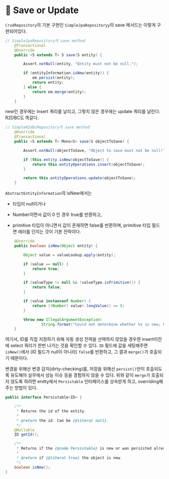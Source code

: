 # 📖 Save or Update

`CrudRepository`의 기본 구현인 `SimpleJpaRepositoryy`의 save 메서드는 이렇게 구현되어있다.

```java
// SimpleJpaRepository의 save method
	@Transactional
	@Override
	public <S extends T> S save(S entity) {

		Assert.notNull(entity, "Entity must not be null.");

		if (entityInformation.isNew(entity)) {
			em.persist(entity);
			return entity;
		} else {
			return em.merge(entity);
		}
	}
```

new인 경우에는 insert 쿼리를 날리고, 그렇지 않은 경우에는 update 쿼리를 날린다. R2DBC도 똑같다.

```java
// SimpleR2dbcRepository의 save method
	@Override
	@Transactional
	public <S extends T> Mono<S> save(S objectToSave) {

		Assert.notNull(objectToSave, "Object to save must not be null!");

		if (this.entity.isNew(objectToSave)) {
			return this.entityOperations.insert(objectToSave);
		}

		return this.entityOperations.update(objectToSave);
	}
```

`AbstractEntityInformation`의 isNew에서는

- 타입이 null이거나
- Number이면서 값이 0
인 경우 true를 반환하고,

- primitive 타입이 아니면서 값이 존재하면 
false를 반환하며, primitive 타입 필드면 에러를 던지는 것이 기본 전략이다.

```java
	@Override
	public boolean isNew(Object entity) {

		Object value = valueLookup.apply(entity);

		if (value == null) {
			return true;
		}

		if (valueType != null && !valueType.isPrimitive()) {
			return false;
		}

		if (value instanceof Number) {
			return ((Number) value).longValue() == 0;
		}

		throw new IllegalArgumentException(
				String.format("Could not determine whether %s is new; Unsupported identifier or version property", entity));
	}
```

여기서, ID를 직접 지정하기 위해 자동 생성 전략을 선택하지 않았을 경우엔 insert이전에 select 쿼리가 한번 나가는 것을 확인할 수 있다. `ID` 필드에 값을 세팅해주면 `isNew()`에서 (ID 필드가 null이 아니라) `false`를 반환하고, 그 결과 `merge()`가 호출되기 때문이다.

변경을 위해선 변경 감지(dirty-checking)를, 저장을 위해선 `persist()`만이 호출되도록 유도해야 실무에서 성능 이슈 등을 경험하지 않을 수 있다. 위와 같이 `merge`가 호출되지 않도록 하려면 enitty에서 `Persistable` 인터페이스를 상속받게 하고, overriding해주는 방법이 있다.

```java
public interface Persistable<ID> {

	/**
	 * Returns the id of the entity.
	 *
	 * @return the id. Can be {@literal null}.
	 */
	@Nullable
	ID getId();

	/**
	 * Returns if the {@code Persistable} is new or was persisted already.
	 *
	 * @return if {@literal true} the object is new.
	 */
	boolean isNew();
}
```